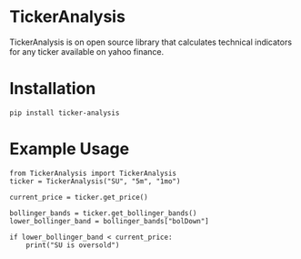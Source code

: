 # TickerAnalysis
TickerAnalysis is on open source library that calculates technical indicators for any ticker available on yahoo finance.

# Installation
    pip install ticker-analysis
    
# Example Usage
    from TickerAnalysis import TickerAnalysis
    ticker = TickerAnalysis("SU", "5m", "1mo")
    
    current_price = ticker.get_price()
    
    bollinger_bands = ticker.get_bollinger_bands()
    lower_bollinger_band = bollinger_bands["bolDown"]
    
    if lower_bollinger_band < current_price:
        print("SU is oversold")
